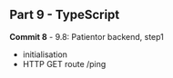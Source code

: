 ## Part 9 - TypeScript

**Commit 8** - 9.8: Patientor backend, step1
- initialisation
- HTTP GET route /ping

